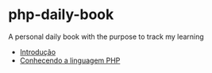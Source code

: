 # php-daily-book
A personal daily book with the purpose to track my learning

- [Introdução](001-introducao/README.md)
- [Conhecendo a linguagem PHP](002-conhecendo-a-linguagem-php/README.md)
